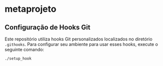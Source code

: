# metaprojeto

## Configuração de Hooks Git

Este repositório utiliza hooks Git personalizados localizados no diretório `.githooks`. Para configurar seu ambiente para usar esses hooks, execute o seguinte comando:

```bash
./setup_hook
```